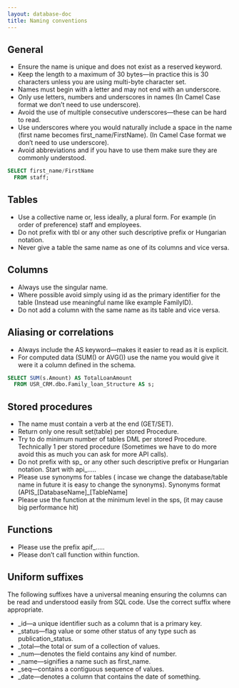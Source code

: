 ```yaml
---
layout: database-doc
title: Naming conventions
---
```


## General

- Ensure the name is unique and does not exist as a reserved keyword.
- Keep the length to a maximum of 30 bytes—in practice this is 30 characters unless you are using multi-byte character set.
- Names must begin with a letter and may not end with an underscore.
- Only use letters, numbers and underscores in names (In Camel Case format we don’t need to use underscore).
- Avoid the use of multiple consecutive underscores—these can be hard to read.
- Use underscores where you would naturally include a space in the name (first name becomes first_name/FirstName). (In Camel Case format we don’t need to use underscore).
- Avoid abbreviations and if you have to use them make sure they are commonly understood.

```sql
SELECT first_name/FirstName
  FROM staff;

```
## Tables

- Use a collective name or, less ideally, a plural form. For example (in order of preference) staff and employees.
- Do not prefix with tbl or any other such descriptive prefix or Hungarian notation.
- Never give a table the same name as one of its columns and vice versa.

## Columns

- Always use the singular name.
- Where possible avoid simply using id as the primary identifier for the table (Instead use meaningful name like example FamilyID).
- Do not add a column with the same name as its table and vice versa.

## Aliasing or correlations

- Always include the AS keyword—makes it easier to read as it is explicit.
- For computed data (SUM() or AVG()) use the name you would give it were it a column defined in the schema.

```sql
SELECT SUM(s.Amount) AS TotalLoanAmount
  FROM USR_CRM.dbo.Family_loan_Structure AS s;

```

## Stored procedures

- The name must contain a verb at the end (GET/SET).
- Return only one result set(table) per stored Procedure.
- Try to do minimum number of tables DML per stored Procedure. Technically 1 per stored procedure (Sometimes we have to do more avoid this as much you can ask for more API calls).
- Do not prefix with sp_ or any other such descriptive prefix or Hungarian notation. Start with api_..... 
- Please use synonyms for tables ( incase we change the database/table name in future it is easy to change the synonyms). Synonyms format (APIS_[DatabaseName]_[TableName]
- Please use the function at the minimum level in the sps, (it may cause big performance hit)


## Functions

- Please use the prefix apif_.....
- Please don’t call function within function.

## Uniform suffixes

The following suffixes have a universal meaning ensuring the columns can be read and understood easily from SQL code. Use the correct suffix where appropriate.

- _id—a unique identifier such as a column that is a primary key.
-  _status—flag value or some other status of any type such as publication_status.
- 	_total—the total or sum of a collection of values.
- _num—denotes the field contains any kind of number.
- _name—signifies a name such as first_name.
- _seq—contains a contiguous sequence of values.
- _date—denotes a column that contains the date of something.
